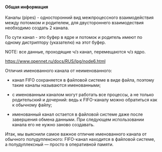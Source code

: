 #### Общая информация

Каналы (pipes) - односторонний вид межпроцессного взаимодействия между потомком и родителем, для двустороннего взаимодествия необходимо 
создать 2 канала.

По сути канал - это буфер в ядре и потомок и родитель имеют по одному дистриптору (указателю) на этот буфер.

NOTE: все данные, проходящие ч/з канал, перемещаются ч/з ядро.

https://www.opennet.ru/docs/RUS/lpg/node6.html

Отличия именованного канала от неименованного:

- канал FIFO сохраняется в файловой системе в виде файла, поэтому такие каналы
называются именованными;

- с именованным каналом могут работать все процессы, а не только родительский
и дочерний: ведь к FIFO-каналу можно обратиться как к обычному файлу;

- именованный канал остается в файловой системе даже после завершения обмена
данными. При следующем использовании канала его не нужно заново создавать.

Итак, мы выяснили самое важное отличие именованного канала от обычного полудуплексного: FIFO-канал находится в файловой системе, 
а полудуплексный — просто в оперативной памяти.

